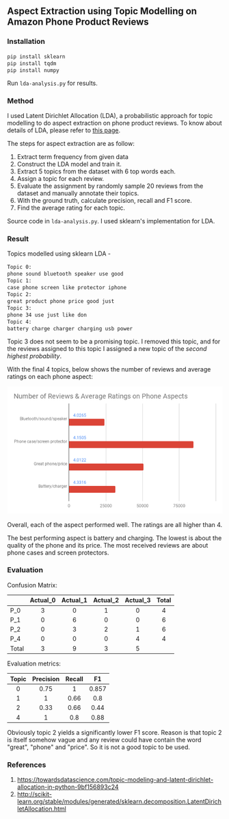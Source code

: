 ## Aspect Extraction using Topic Modelling on Amazon Phone Product Reviews

### Installation
```
pip install sklearn
pip install tqdm
pip install numpy
```

Run `lda-analysis.py` for results.

### Method
I used Latent Dirichlet Allocation (LDA), a probabilistic approach for topic modelling to do aspect extraction
on phone product reviews. To know about details of LDA,
please refer to [this page](https://en.wikipedia.org/wiki/Latent_Dirichlet_allocation).

The steps for aspect extraction are as follow:
1. Extract term frequency from given data
2. Construct the LDA model and train it.
3. Extract 5 topics from the dataset with 6 top words each.
4. Assign a topic for each review.
5. Evaluate the assignment by randomly sample 20 reviews from the dataset
    and manually annotate their topics. 
6. With the ground truth, calculate precision, recall and F1 score.
6. Find the average rating for each topic.

Source code in `lda-analysis.py`. I used sklearn's implementation for LDA.


### Result

Topics modelled using sklearn LDA -
```
Topic 0:
phone sound bluetooth speaker use good
Topic 1:
case phone screen like protector iphone
Topic 2:
great product phone price good just
Topic 3:
phone 34 use just like don
Topic 4:
battery charge charger charging usb power
```

Topic 3 does not seem to be a promising topic. I removed this
topic, and for the reviews assigned to this topic I assigned a new
topic of the *second highest probability*.

With the final 4 topics, below shows the number of reviews and average ratings
on each phone aspect:

![](Number%20of%20Reviews%20&%20Average%20Ratings%20on%20Phone%20Aspects.png)

Overall, each of the aspect performed well. The ratings are all higher than 4.

The best performing aspect is battery and charging. The lowest is about the 
quality of the phone and its price. The most received reviews are about phone
cases and screen protectors.

### Evaluation

Confusion Matrix:

|     | Actual_0  | Actual_1 | Actual_2 | Actual_3 | Total |
|---  | :---------: | :---------:|:---------:| :---------: | :---------: |
| P_0 |3|0|1|0|4|
| P_1 |0|6|0|0|6|
| P_2 |0|3|2|1|6|
| P_4 |0|0|0|4|4|
|Total|3|9|3|5

Evaluation metrics:

| Topic | Precision  | Recall | F1 |
| :---------: | :---------: | :---------: | :---------:|
|0|0.75|1|0.857|
|1|1|0.66|0.8|
|2|0.33|0.66|0.44|
|4|1|0.8|0.88|

Obviously topic 2 yields a significantly lower F1 score. Reason is that topic
2 is itself somehow vague and any review could have contain the word "great",
"phone" and "price". So it is not a good topic to be used.

### References
1. https://towardsdatascience.com/topic-modeling-and-latent-dirichlet-allocation-in-python-9bf156893c24
2. http://scikit-learn.org/stable/modules/generated/sklearn.decomposition.LatentDirichletAllocation.html